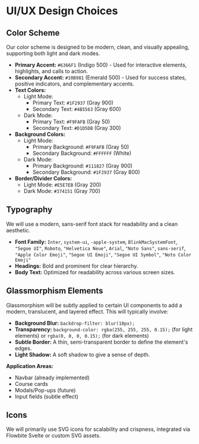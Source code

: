 # UI/UX Design Choices

## Color Scheme

Our color scheme is designed to be modern, clean, and visually appealing, supporting both light and dark modes.

- **Primary Accent:** `#6366F1` (Indigo 500) - Used for interactive elements, highlights, and calls to action.
- **Secondary Accent:** `#10B981` (Emerald 500) - Used for success states, positive indicators, and complementary accents.
- **Text Colors:**
  - Light Mode:
    - Primary Text: `#1F2937` (Gray 900)
    - Secondary Text: `#4B5563` (Gray 600)
  - Dark Mode:
    - Primary Text: `#F9FAFB` (Gray 50)
    - Secondary Text: `#D1D5DB` (Gray 300)
- **Background Colors:**
  - Light Mode:
    - Primary Background: `#F9FAFB` (Gray 50)
    - Secondary Background: `#FFFFFF` (White)
  - Dark Mode:
    - Primary Background: `#111827` (Gray 900)
    - Secondary Background: `#1F2937` (Gray 800)
- **Border/Divider Colors:**
  - Light Mode: `#E5E7EB` (Gray 200)
  - Dark Mode: `#374151` (Gray 700)

## Typography

We will use a modern, sans-serif font stack for readability and a clean aesthetic.

- **Font Family:** `Inter`, `system-ui`, `-apple-system`, `BlinkMacSystemFont`, `"Segoe UI"`, `Roboto`, `"Helvetica Neue"`, `Arial`, `"Noto Sans"`, `sans-serif`, `"Apple Color Emoji"`, `"Segoe UI Emoji"`, `"Segoe UI Symbol"`, `"Noto Color Emoji"`
- **Headings:** Bold and prominent for clear hierarchy.
- **Body Text:** Optimized for readability across various screen sizes.

## Glassmorphism Elements

Glassmorphism will be subtly applied to certain UI components to add a modern, translucent, and layered effect. This will typically involve:

- **Background Blur:** `backdrop-filter: blur(10px);`
- **Transparency:** `background-color: rgba(255, 255, 255, 0.15);` (for light elements) or `rgba(0, 0, 0, 0.15);` (for dark elements)
- **Subtle Border:** A thin, semi-transparent border to define the element's edges.
- **Light Shadow:** A soft shadow to give a sense of depth.

**Application Areas:**
- Navbar (already implemented)
- Course cards
- Modals/Pop-ups (future)
- Input fields (subtle effect)

## Icons

We will primarily use SVG icons for scalability and crispness, integrated via Flowbite Svelte or custom SVG assets.
